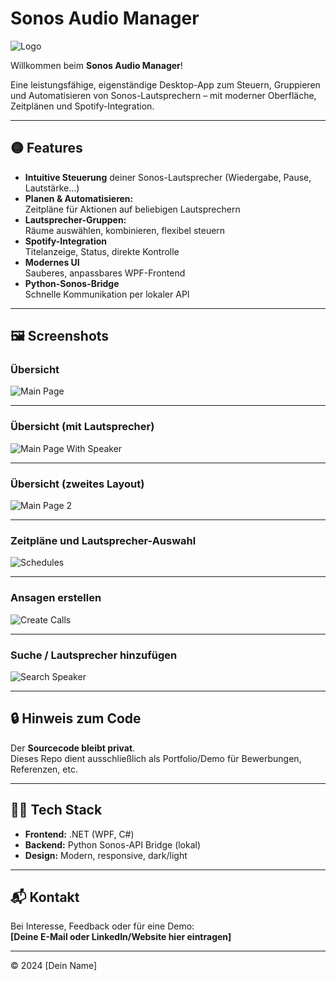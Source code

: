 # Sonos Audio Manager

![Logo](Logo-Square.png)

Willkommen beim **Sonos Audio Manager**!

Eine leistungsfähige, eigenständige Desktop-App zum Steuern, Gruppieren und Automatisieren von Sonos-Lautsprechern – mit moderner Oberfläche, Zeitplänen und Spotify-Integration.

---

## 🟡 **Features**

- **Intuitive Steuerung** deiner Sonos-Lautsprecher (Wiedergabe, Pause, Lautstärke…)
- **Planen & Automatisieren:**  
  Zeitpläne für Aktionen auf beliebigen Lautsprechern
- **Lautsprecher-Gruppen:**  
  Räume auswählen, kombinieren, flexibel steuern
- **Spotify-Integration**  
  Titelanzeige, Status, direkte Kontrolle
- **Modernes UI**  
  Sauberes, anpassbares WPF-Frontend  
- **Python-Sonos-Bridge**  
  Schnelle Kommunikation per lokaler API

---

## 🖼️ **Screenshots**

### Übersicht
![Main Page](MainPage.png)

---

### Übersicht (mit Lautsprecher)
![Main Page With Speaker](MainPageWithSpeaker.png)

---

### Übersicht (zweites Layout)
![Main Page 2](MainPage2.png)

---

### Zeitpläne und Lautsprecher-Auswahl
![Schedules](CreateSchedules.png)

---

### Ansagen erstellen
![Create Calls](CreateCalls.png)

---

### Suche / Lautsprecher hinzufügen
![Search Speaker](SearchSpeaker.png)

---

## 🔒 **Hinweis zum Code**

Der **Sourcecode bleibt privat**.  
Dieses Repo dient ausschließlich als Portfolio/Demo für Bewerbungen, Referenzen, etc.

---

## 👨‍💻 **Tech Stack**

- **Frontend:** .NET (WPF, C#)
- **Backend:** Python Sonos-API Bridge (lokal)
- **Design:** Modern, responsive, dark/light

---

## 📬 Kontakt

Bei Interesse, Feedback oder für eine Demo:  
**[Deine E-Mail oder LinkedIn/Website hier eintragen]**

---

© 2024 [Dein Name]
